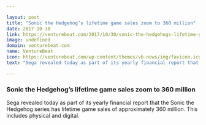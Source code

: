 ```yaml
---

layout: post
title: "Sonic the Hedgehog’s lifetime game sales zoom to 360 million"
date: 2017-10-30
link: https://venturebeat.com/2017/10/30/sonic-the-hedgehogs-lifetime-game-sales-zoom-to-360-million/
image: undefined
domain: venturebeat.com
name: VentureBeat
icon: https://venturebeat.com/wp-content/themes/vb-news/img/favicon.ico
text: "Sega revealed today as part of its yearly financial report that the Sonic the Hedgehog series has lifetime game sales of approximately 360 million. This includes physical and digital."

---
```


### Sonic the Hedgehog’s lifetime game sales zoom to 360 million

Sega revealed today as part of its yearly financial report that the Sonic the Hedgehog series has lifetime game sales of approximately 360 million. This includes physical and digital.
